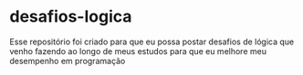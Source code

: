 # desafios-logica
Esse repositório foi criado para que eu possa postar desafios de lógica que venho fazendo ao longo de meus estudos para que eu melhore meu desempenho em programação
